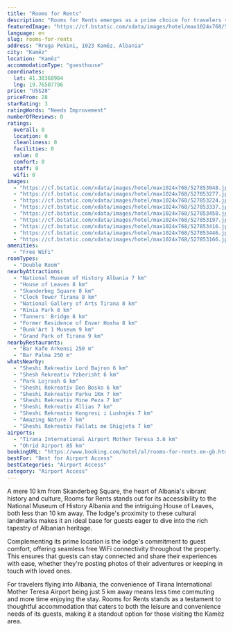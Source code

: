 ```yaml
---
title: "Rooms for Rents"
description: "Rooms for Rents emerges as a prime choice for travelers seeking a comfortable stay in Kamëz, strategically positioned within easy reach of some of Albania's most notable attractions."
featuredImage: "https://cf.bstatic.com/xdata/images/hotel/max1024x768/527853048.jpg?k=f0b4aadb2f9bc7dddb3c074099e144bb1caad9ecb6b8901174cd4ba3faf86d06&o=&hp=1"
language: en
slug: rooms-for-rents
address: "Rruga Pekini, 1023 Kamëz, Albania"
city: "Kamëz"
location: "Kamëz"
accommodationType: "guesthouse"
coordinates:
  lat: 41.38368984
  lng: 19.76507796
price: "US$28"
priceFrom: 28
starRating: 3
ratingWords: "Needs Improvement"
numberOfReviews: 0
ratings:
  overall: 0
  location: 0
  cleanliness: 0
  facilities: 0
  value: 0
  comfort: 0
  staff: 0
  wifi: 0
images:
  - "https://cf.bstatic.com/xdata/images/hotel/max1024x768/527853048.jpg?k=f0b4aadb2f9bc7dddb3c074099e144bb1caad9ecb6b8901174cd4ba3faf86d06&o=&hp=1"
  - "https://cf.bstatic.com/xdata/images/hotel/max1024x768/527853277.jpg?k=bef3b173f17efac47afcdef97cd860f28cbb86e645ac1f96fd9157ab74fb9b71&o=&hp=1"
  - "https://cf.bstatic.com/xdata/images/hotel/max1024x768/527853224.jpg?k=04a491cabeed46dde1da57d5fe6758360b10521798d3bffebbcf2b196f4a95ab&o=&hp=1"
  - "https://cf.bstatic.com/xdata/images/hotel/max1024x768/527853337.jpg?k=5052678dd566218a87f3dea3ba4112e149bf244276fe585fe333400bd0eee4de&o=&hp=1"
  - "https://cf.bstatic.com/xdata/images/hotel/max1024x768/527853458.jpg?k=5753fe6f5733a85e44c58418a2e64ebb03c713e52ef4b68d1a4cffd864a6eefd&o=&hp=1"
  - "https://cf.bstatic.com/xdata/images/hotel/max1024x768/527853197.jpg?k=abd395b3c296cf474c4f083016371bce6d5e1168276ba0cbe1a06c87c0710a9c&o=&hp=1"
  - "https://cf.bstatic.com/xdata/images/hotel/max1024x768/527853416.jpg?k=86e668e89e68003b6a93acc829441a914dcd81914828b99047db25c6b46c95cb&o=&hp=1"
  - "https://cf.bstatic.com/xdata/images/hotel/max1024x768/527853446.jpg?k=6bbc94e21a23c3baa55d225655ac9d851b943391b0b70d71b42ec6bcfd842a3d&o=&hp=1"
  - "https://cf.bstatic.com/xdata/images/hotel/max1024x768/527853166.jpg?k=abade5d06207e58316dbff13ef7d2e9c086a676fc916952e0fd4dc7611ccfdea&o=&hp=1"
amenities:
  - "Free WiFi"
roomTypes:
  - "Double Room"
nearbyAttractions:
  - "National Museum of History Albania 7 km"
  - "House of Leaves 8 km"
  - "Skanderbeg Square 8 km"
  - "Clock Tower Tirana 8 km"
  - "National Gallery of Arts Tirana 8 km"
  - "Rinia Park 8 km"
  - "Tanners' Bridge 8 km"
  - "Former Residence of Enver Hoxha 8 km"
  - "Bunk'Art 1 Museum 9 km"
  - "Grand Park of Tirana 9 km"
nearbyRestaurants:
  - "Bar Kafe Arkensi 250 m"
  - "Bar Palma 250 m"
whatsNearby:
  - "Sheshi Rekreativ Lord Bajron 6 km"
  - "Shesh Rekreativ Yzberisht 6 km"
  - "Park Lojrash 6 km"
  - "Sheshi Rekreativ Don Bosko 6 km"
  - "Sheshi Rekreativ Parku 1Km 7 km"
  - "Sheshi Rekreativ Mine Peza 7 km"
  - "Sheshi Rekreativ Allias 7 km"
  - "Sheshi Rekreativ Kongresi i Lushnjës 7 km"
  - "Amazing Nature 7 km"
  - "Sheshi Rekreativ Pallati me Shigjeta 7 km"
airports:
  - "Tirana International Airport Mother Teresa 3.6 km"
  - "Ohrid Airport 85 km"
bookingURL: "https://www.booking.com/hotel/al/rooms-for-rents.en-gb.html?aid=8035640"
bestFor: "Best for Airport Access"
bestCategories: "Airport Access"
category: "Airport Access"
---
```


A mere 10 km from Skanderbeg Square, the heart of Albania's vibrant history and culture, Rooms for Rents stands out for its accessibility to the National Museum of History Albania and the intriguing House of Leaves, both less than 10 km away. The lodge's proximity to these cultural landmarks makes it an ideal base for guests eager to dive into the rich tapestry of Albanian heritage.

Complementing its prime location is the lodge's commitment to guest comfort, offering seamless free WiFi connectivity throughout the property. This ensures that guests can stay connected and share their experiences with ease, whether they're posting photos of their adventures or keeping in touch with loved ones.

For travelers flying into Albania, the convenience of Tirana International Mother Teresa Airport being just 5 km away means less time commuting and more time enjoying the stay. Rooms for Rents stands as a testament to thoughtful accommodation that caters to both the leisure and convenience needs of its guests, making it a standout option for those visiting the Kamëz area.